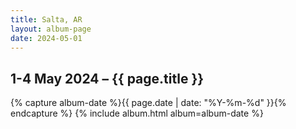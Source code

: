 ```yaml
---
title: Salta, AR
layout: album-page
date: 2024-05-01
---
```

## 1-4 May 2024 – {{ page.title }}
{% capture album-date %}{{ page.date | date: "%Y-%m-%d" }}{% endcapture %}
{% include album.html album=album-date %}